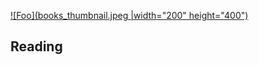 <a href="reading.md" rel="Reading">![Foo](books_thumbnail.jpeg |width="200" height="400")</a>
## Reading ##
